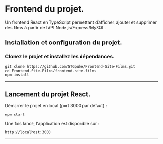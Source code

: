 # Frontend du projet.
Un frontend React en TypeScript permettant d’afficher, ajouter et supprimer des films à partir de l’API Node.js/Express/MySQL.

## Installation et configuration du projet.

### Clonez le projet et installez les dépendances.

    git clone https://github.com/GTGpuke/Frontend-Site-Films.git
    cd Frontend-Site-Films/frontend-site-films
    npm install

---

## Lancement du projet React.

Démarrer le projet en local (port 3000 par défaut) :

    npm start

Une fois lancé, l’application est disponible sur :
    
    http://localhost:3000

---

